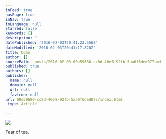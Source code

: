 ```yaml
---
inFeed: true
hasPage: true
inNav: true
inLanguage: null
starred: false
keywords: []
description: ''
datePublished: '2016-02-03T20:41:23.556Z'
dateModified: '2016-02-03T20:41:17.820Z'
title: Domo
author: []
sourcePath: _posts/2016-02-03-00e59680-cc8d-40e8-92fb-5aa0f6ded077.md
published: true
authors: []
publisher:
  name: null
  domain: null
  url: null
  favicon: null
url: 00e59680-cc8d-40e8-92fb-5aa0f6ded077/index.html
_type: Article

---
```

![](https://s3-us-west-2.amazonaws.com/the-grid-img/p/cea3bd735ac779010e70561f7d770ffb56468e47.jpg)

Fear of tea.
